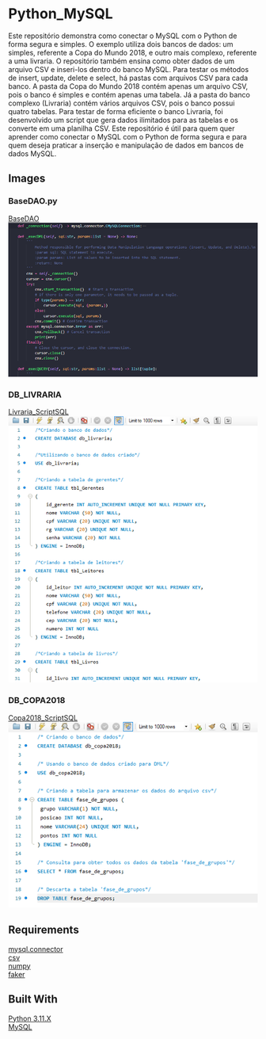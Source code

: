 # Python_MySQL
Este repositório demonstra como conectar o MySQL com o Python de forma segura e simples. O exemplo utiliza dois bancos de dados: um simples, referente a Copa do Mundo 2018, e outro mais complexo, referente a uma livraria. O repositório também ensina como obter dados de um arquivo CSV e inseri-los dentro do banco MySQL. Para testar os métodos de insert, update, delete e select, há pastas com arquivos CSV para cada banco. A pasta da Copa do Mundo 2018 contém apenas um arquivo CSV, pois o banco é simples e contém apenas uma tabela. Já a pasta do banco complexo (Livraria) contém vários arquivos CSV, pois o banco possui quatro tabelas. Para testar de forma eficiente o banco Livraria, foi desenvolvido um script que gera dados ilimitados para as tabelas e os converte em uma planilha CSV. Este repositório é útil para quem quer aprender como conectar o MySQL com o Python de forma segura e para quem deseja praticar a inserção e manipulação de dados em bancos de dados MySQL.

## Images
### BaseDAO.py
[BaseDAO](/src/Base.py)<br>
<img src="/images/base.png?raw=true">

### DB_LIVRARIA
[Livraria_ScriptSQL](/src/Livraria/db_livraria_ScriptSQL.sql)<br>
<img src="/images/livraria_sql.png?raw=true">

### DB_COPA2018
[Copa2018_ScriptSQL](/src/Copa2018/copa2018_ScriptSQL.sql)<br>
<img src="/images/copa_sql.png">

## Requirements
[mysql.connector](https://pypi.org/project/mysql-connector-python/)<br>
[csv](https://docs.python.org/3/library/csv.html)<br>
[numpy](https://numpy.org/)<br>
[faker](https://pypi.org/project/Faker/)

## Built With
[Python 3.11.X](https://www.python.org/)<br>
[MySQL](https://www.mysql.com/)


